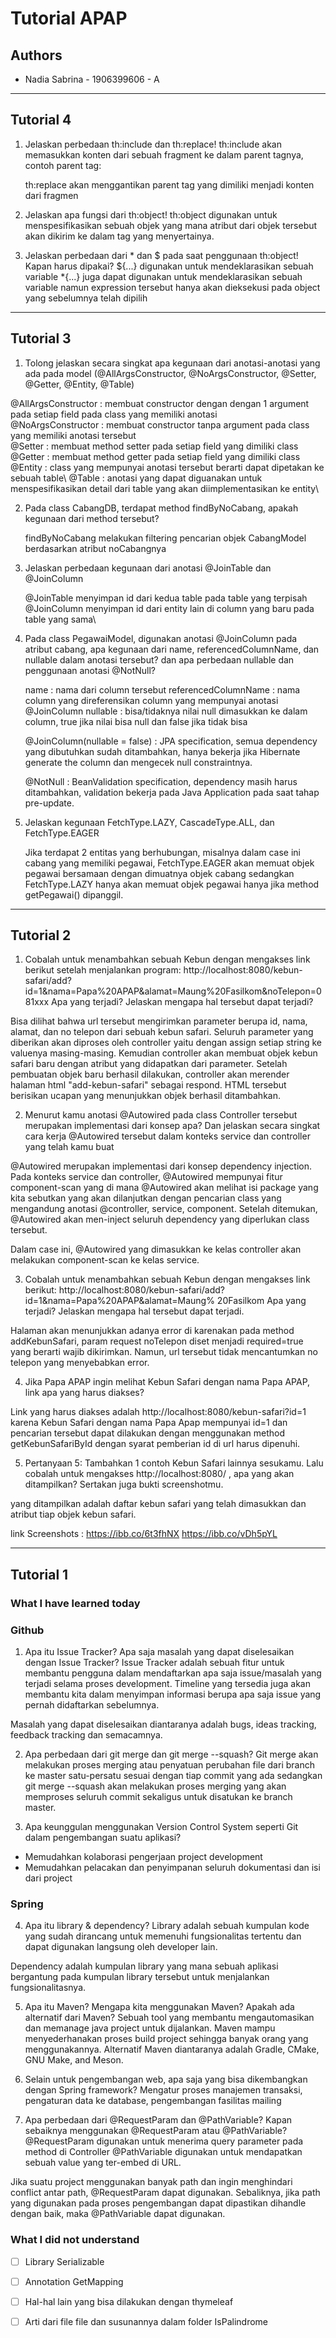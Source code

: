 # Tutorial APAP
## Authors 

* Nadia Sabrina - 1906399606 - A

----
## Tutorial 4
1. Jelaskan perbedaan th:include dan th:replace!
th:include akan memasukkan konten dari sebuah fragment ke dalam parent tagnya, contoh parent tag: <div>
th:replace akan menggantikan parent tag yang dimiliki menjadi konten dari fragmen 

2. Jelaskan apa fungsi dari th:object!
th:object digunakan untuk menspesifikasikan sebuah objek yang mana atribut dari objek tersebut
akan dikirim ke dalam tag yang menyertainya. 

3. Jelaskan perbedaan dari * dan $ pada saat penggunaan th:object! Kapan harus dipakai?
${...} digunakan untuk mendeklarasikan sebuah variable 
*{...} juga dapat digunakan untuk mendeklarasikan sebuah variable namun expression tersebut 
hanya akan dieksekusi pada object yang sebelumnya telah dipilih

----
## Tutorial 3

1. Tolong jelaskan secara singkat apa kegunaan dari anotasi-anotasi yang ada pada model
(@AllArgsConstructor, @NoArgsConstructor, @Setter, @Getter, @Entity, @Table)

@AllArgsConstructor : membuat constructor dengan dengan 1 argument pada setiap field pada class yang memiliki anotasi\
@NoArgsConstructor : membuat constructor tanpa argument pada class yang memiliki anotasi tersebut\
@Setter : membuat method setter pada setiap field yang dimiliki class\
@Getter : membuat method getter pada setiap field yang dimiliki class\
@Entity : class yang mempunyai anotasi tersebut berarti dapat dipetakan ke sebuah table\ 
@Table  : anotasi yang dapat diguanakan untuk menspesifikasikan detail dari table yang akan diimplementasikan ke entity\

2. Pada class CabangDB, terdapat method findByNoCabang, apakah kegunaan dari method
    tersebut?
    
    findByNoCabang melakukan filtering pencarian objek CabangModel berdasarkan atribut noCabangnya 
    
3. Jelaskan perbedaan kegunaan dari anotasi @JoinTable dan @JoinColumn

    @JoinTable menyimpan id dari kedua table pada table yang terpisah \
    @JoinColumn menyimpan id dari entity lain di column yang baru pada table yang sama\
    

4. Pada class PegawaiModel, digunakan anotasi @JoinColumn pada atribut cabang, apa
    kegunaan dari name, referencedColumnName, dan nullable dalam anotasi tersebut? dan apa
    perbedaan nullable dan penggunaan anotasi @NotNull?

    name : nama dari column tersebut 
    referencedColumnName : nama column yang direferensikan column yang mempunyai anotasi @JoinColumn 
    nullable : bisa/tidaknya nilai null dimasukkan ke dalam column, true jika nilai bisa null dan false jika tidak bisa
    
    @JoinColumn(nullable = false) : JPA specification, semua dependency yang dibutuhkan sudah ditambahkan, hanya
    bekerja jika Hibernate generate the column dan mengecek null constraintnya. 

    @NotNull : BeanValidation specification, dependency masih harus ditambahkan, validation bekerja pada Java
    Application pada saat tahap pre-update. 
    
   
5. Jelaskan kegunaan FetchType.LAZY, CascadeType.ALL, dan FetchType.EAGER

    Jika terdapat 2 entitas yang berhubungan, misalnya dalam case ini cabang yang memiliki pegawai,
    FetchType.EAGER akan memuat objek pegawai bersamaan dengan dimuatnya objek cabang sedangkan 
    FetchType.LAZY hanya akan memuat objek pegawai hanya jika method getPegawai() dipanggil. 

   

----

## Tutorial 2
1. Cobalah untuk menambahkan sebuah Kebun dengan mengakses link
berikut setelah menjalankan program: 
http://localhost:8080/kebun-safari/add?id=1&nama=Papa%20APAP&alamat=Maung%20Fasilkom&noTelepon=081xxx 
Apa yang terjadi? Jelaskan mengapa hal tersebut
dapat terjadi?

Bisa dilihat bahwa url tersebut mengirimkan parameter berupa id, nama, alamat, dan no telepon
dari sebuah kebun safari. Seluruh parameter yang diberikan akan diproses oleh controller 
yaitu dengan assign setiap string ke valuenya masing-masing. Kemudian controller akan
membuat objek kebun safari baru dengan atribut yang didapatkan dari parameter. Setelah
pembuatan objek baru berhasil dilakukan, controller akan merender halaman html "add-kebun-safari"
sebagai respond. HTML tersebut berisikan ucapan yang menunjukkan objek berhasil ditambahkan.

2. Menurut kamu anotasi @Autowired pada class Controller tersebut
merupakan implementasi dari konsep apa? Dan jelaskan secara singkat cara kerja
@Autowired tersebut dalam konteks service dan controller yang telah kamu buat

@Autowired merupakan implementasi dari konsep dependency injection. Pada
konteks service dan controller, @Autowired mempunyai fitur component-scan yang di mana
@Autowired akan melihat isi package yang kita sebutkan yang akan dilanjutkan dengan pencarian
class yang mengandung anotasi @controller, service, component. 
Setelah ditemukan, @Autowired akan men-inject seluruh dependency yang diperlukan class tersebut.

Dalam case ini, @Autowired yang dimasukkan ke kelas controller akan melakukan component-scan
ke kelas service. 

3. Cobalah untuk menambahkan sebuah Kebun dengan mengakses link
berikut:
http://localhost:8080/kebun-safari/add?id=1&nama=Papa%20APAP&alamat=Maung%
20Fasilkom Apa yang terjadi? Jelaskan mengapa hal tersebut dapat terjadi.

Halaman akan menunjukkan adanya error di karenakan pada method addKebunSafari, 
param request noTelepon diset menjadi required=true yang berarti wajib dikirimkan. 
Namun, url tersebut tidak mencantumkan no telepon yang menyebabkan error. 

4. Jika Papa APAP ingin melihat Kebun Safari dengan nama Papa APAP,
link apa yang harus diakses?

Link yang harus diakses adalah http://localhost:8080/kebun-safari?id=1 
karena Kebun Safari dengan nama Papa Apap mempunyai id=1 dan pencarian 
tersebut dapat dilakukan dengan menggunakan method getKebunSafariById dengan
syarat pemberian id di url harus dipenuhi. 

5. Pertanyaan 5: Tambahkan 1 contoh Kebun Safari lainnya sesukamu. Lalu cobalah
untuk mengakses http://localhost:8080/ , apa yang akan ditampilkan? Sertakan juga
bukti screenshotmu.

yang ditampilkan adalah daftar kebun safari yang telah dimasukkan dan atribut tiap
objek kebun safari. 

link Screenshots : 
https://ibb.co/6t3fhNX
https://ibb.co/vDh5pYL


---
## Tutorial 1
### What I have learned today
### Github
1. Apa itu Issue Tracker? Apa saja masalah yang dapat diselesaikan dengan Issue Tracker?
Issue Tracker adalah sebuah fitur untuk membantu pengguna dalam mendaftarkan apa saja issue/masalah
yang terjadi selama proses development. Timeline yang tersedia juga akan membantu kita dalam menyimpan
informasi berupa apa saja issue yang pernah didaftarkan sebelumnya.

Masalah yang dapat diselesaikan diantaranya adalah bugs, ideas tracking, feedback tracking
dan semacamnya. 


2. Apa perbedaan dari git merge dan git merge --squash?
Git merge akan melakukan proses merging atau penyatuan perubahan file dari branch ke master
satu-persatu sesuai dengan tiap commit yang ada sedangkan git merge --squash akan melakukan
proses merging yang akan memproses seluruh commit sekaligus untuk disatukan ke branch
master. 

3. Apa keunggulan menggunakan Version Control System seperti Git dalam pengembangan
suatu aplikasi?
- Memudahkan kolaborasi pengerjaan project development
- Memudahkan pelacakan dan penyimpanan seluruh dokumentasi dan isi dari project 

### Spring
4. Apa itu library & dependency?
Library adalah sebuah kumpulan kode yang sudah dirancang untuk memenuhi fungsionalitas 
tertentu dan dapat digunakan langsung oleh developer lain. 

Dependency adalah kumpulan library yang mana sebuah aplikasi bergantung pada kumpulan
library tersebut untuk menjalankan fungsionalitasnya. 

5. Apa itu Maven? Mengapa kita menggunakan Maven? Apakah ada alternatif dari Maven?
Sebuah tool yang membantu mengautomasikan dan memanage java project untuk dijalankan. 
Maven mampu menyederhanakan proses build project sehingga banyak orang yang menggunakannya. 
Alternatif Maven diantaranya adalah Gradle, CMake, GNU Make, and Meson.


6. Selain untuk pengembangan web, apa saja yang bisa dikembangkan dengan Spring
framework?
Mengatur proses manajemen transaksi, pengaturan data ke database, pengembangan
fasilitas mailing

7. Apa perbedaan dari @RequestParam dan @PathVariable? Kapan sebaiknya
menggunakan @RequestParam atau @PathVariable?
@RequestParam digunakan untuk menerima query parameter pada method di Controller 
@PathVariable digunakan untuk mendapatkan sebuah value yang ter-embed di URL.

Jika suatu project menggunakan banyak path dan ingin menghindari conflict
antar path, @RequestParam dapat digunakan. Sebaliknya, jika path yang digunakan
pada proses pengembangan dapat dipastikan dihandle dengan baik, maka 
@PathVariable dapat digunakan. 

### What I did not understand
- [ ] Library Serializable
- [ ] Annotation GetMapping 
- [ ] Hal-hal lain yang bisa dilakukan dengan thymeleaf 
- [ ] Arti dari file file dan susunannya dalam folder IsPalindrome 






